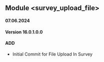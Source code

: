 ## Module <survey_upload_file>

#### 07.06.2024
#### Version 16.0.1.0.0
#### ADD

- Initial Commit for File Upload In Survey
